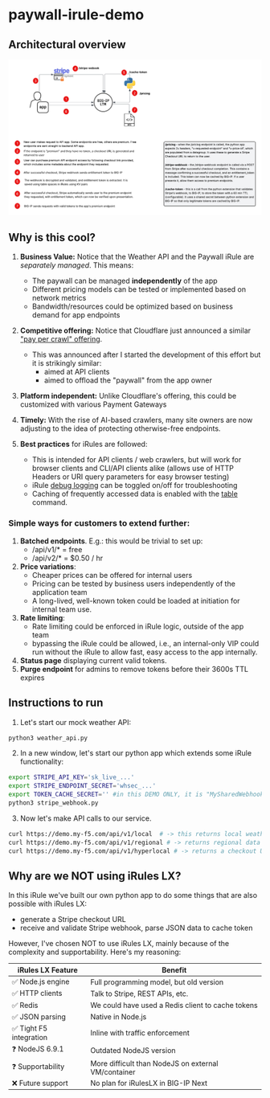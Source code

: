 # paywall-irule-demo

## Architectural overview
![Paywall iRule image](images/paywall-iRule.png)


## Why is this cool?

1. **Business Value:** Notice that the Weather API and the Paywall iRule are *separately managed*. This means:
    - The paywall can be managed **independently** of the app
    - Different pricing models can be tested or implemented based on network metrics
    - Bandwidth/resources could be optimized based on business demand for app endpoints

2. **Competitive offering:** Notice that Cloudflare just announced a similar ["pay per crawl" offering](https://blog.cloudflare.com/introducing-pay-per-crawl/). 
    - This was announced after I started the development of this effort but it is strikingly similar:
      - aimed at API clients
      - aimed to offload the "paywall" from the app owner

3. **Platform independent:** Unlike Cloudflare's offering, this could be customized with various Payment Gateways

4. **Timely:** With the rise of AI-based crawlers, many site owners are now adjusting to the idea of protecting otherwise-free endpoints.

5. **Best practices** for iRules are followed:
    - This is intended for API clients / web crawlers, but will work for browser clients and CLI/API clients alike (allows use of HTTP Headers or URI query parameters for easy browser testing) 
    - iRule [debug logging](https://my.f5.com/manage/s/article/K55131641) can be toggled on/off for troubleshooting
    - Caching of frequently accessed data is enabled with the [table](https://clouddocs.f5.com/api/irules/table.html) command.

### Simple ways for customers to extend further:

1.  **Batched endpoints**. E.g.: this would be trivial to set up:
    - /api/v1/* = free
    - /api/v2/* = $0.50 / hr
2. **Price variations**:
    - Cheaper prices can be offered for internal users
    - Pricing can be tested by business users independently of the application team
    - A long-lived, well-known token could be loaded at initiation for internal team use.
3. **Rate limiting**:
    - Rate limiting could be enforced in iRule logic, outside of the app team
    - bypassing the iRule could be allowed, i.e., an internal-only VIP could run without the iRule to allow fast, easy access to the app internally.
4. **Status page** displaying current valid tokens.
5. **Purge endpoint** for admins to remove tokens before their 3600s TTL expires


## Instructions to run

1. Let's start our mock weather API:
```bash
python3 weather_api.py
```

2. In a new window, let's start our python app which extends some iRule functionality:
```bash
export STRIPE_API_KEY='sk_live_...'
export STRIPE_ENDPOINT_SECRET='whsec_...'
export TOKEN_CACHE_SECRET='' #in this DEMO ONLY, it is "MySharedWebhookKey123"
python3 stripe_webhook.py
```

3. Now let's make API calls to our service.

```bash
curl https://demo.my-f5.com/api/v1/local  # -> this returns local weather data (mock API)
curl https://demo.my-f5.com/api/v1/regional # -> returns regional data
curl https://demo.my-f5.com/api/v1/hyperlocal # -> returns a checkout URL. If you pay ($0.50c in this demo), you'll get access to this premium endpoint!

```

## Why are we NOT using iRules LX?
In this iRule we've built our own python app to do some things that are also possible with iRules LX:

- generate a Stripe checkout URL
- receive and validate Stripe webhook, parse JSON data to cache token

However, I've chosen NOT to use iRules LX, mainly because of the complexity and supportability. Here's my reasoning:

| iRules LX Feature | Benefit |
| ------------- | ------------- |
| ✅ Node.js engine | Full programming model, but old version |
| ✅ HTTP clients | Talk to Stripe, REST APIs, etc. |
| ✅ Redis | We could have used a Redis client to cache tokens |
| ✅ JSON parsing | Native in Node.js |
| ✅ Tight F5 integration | Inline with traffic enforcement |
| ❓ NodeJS 6.9.1 | Outdated NodeJS version |
| ❓ Supportability | More difficult than NodeJS on external VM/container |
| ❌ Future support | No plan for iRulesLX in BIG-IP Next |
